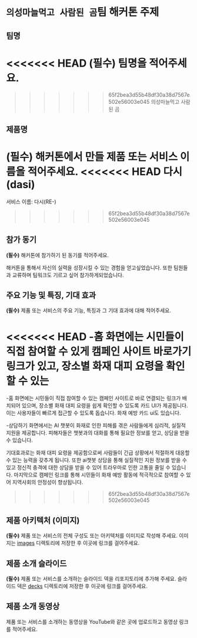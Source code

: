 # `의성마늘먹고 사람된 곰`팀 해커톤 주제

## 팀명

<<<<<<< HEAD
**(필수)** 팀명을 적어주세요.
=======
>>>>>>> 65f2bea3d55b48df30a38d7567e502e56003e045
의성마늘먹고 사람된 곰

## 제품명

**(필수)** 해커톤에서 만들 제품 또는 서비스 이름을 적어주세요.
<<<<<<< HEAD
다시(dasi)
=======
서비스 이름: 다시(RE-)

>>>>>>> 65f2bea3d55b48df30a38d7567e502e56003e045

## 참가 동기

**(필수)** 해커톤에 참가하기 된 동기를 적어주세요.

해커톤을 통해서 자신의 실력을 성장시킬 수 있는 경험을 얻고싶었습니다. 또한 팀원들과 교류하며 팀워크도 기르고 싶어 참가하게되었습니다.

## 주요 기능 및 특징, 기대 효과

**(필수)** 제품 또는 서비스의 주요 기능, 특징과 그 기대 효과에 대해 적어주세요.

<<<<<<< HEAD
-홈 화면에는 시민들이 직접 참여할 수 있게 캠페인 사이트 바로가기 링크가 있고, 장소별 화재 대피 요령을 확인할 수 있는 
=======
-홈 화면에는 시민들이 직접 참여할 수 있는 캠페인 사이트로 바로 연결되는 링크가 배치되어 있으며, 장소별 화재 대피 요령을 쉽게 확인할 수 있도록 카드 UI가 제공됩니다. 이는 사용자들이 빠르게 접근할 수 있도록 돕습니다. 화재 예방 카드 ui도 있습니다. 

-상담하기 화면에서는 AI 챗봇이 화재로 인한 피해를 겪은 사람들에게 심리적, 실질적 지원을 제공합니다. 피해자들은 챗봇과의 대화를 통해 필요한 정보를 얻고, 상담을 받을 수 있습니다.

기대효과로는 화재 대피 요령을 제공함으로써 사람들이 긴급 상황에서 적절하게 대응할 수 있는 능력을 갖추게 됩니다. 또한 ai챗봇 상담을 통해 실질적인 지원 정보를 받을 수 있고 정신적 충격에 대한 상담을 받을 수 있어 트라우마로 인한 고통을 줄일 수 있습니다. 마지막으로 캠페인 링크를 통해 시민들이 화재 예방 활동에 적극적으로 참여할 수 있어 지역사회의 안정성이 향상됩니다.
>>>>>>> 65f2bea3d55b48df30a38d7567e502e56003e045

## 제품 아키텍처 (이미지)

**(필수)** 제품 또는 서비스의 전체 구성도 또는 아키텍처를 이미지로 작성해 주세요. 이미지는 [images](./images) 디렉토리에 저장한 후 이곳에 링크를 걸어주세요.

## 제품 소개 슬라이드

**(필수)** 제품 또는 서비스를 소개하는 슬라이드 덱을 리포지토리에 추가해 주세요. 슬라이드 덱은 [decks](./decks) 디렉토리에 저장한 후 이곳에 링크를 걸어주세요.


## 제품 소개 동영상

제품 또는 서비스를 소개하는 동영상을 YouTube와 같은 곳에 업로드하고 동영상 링크를 적어주세요.
